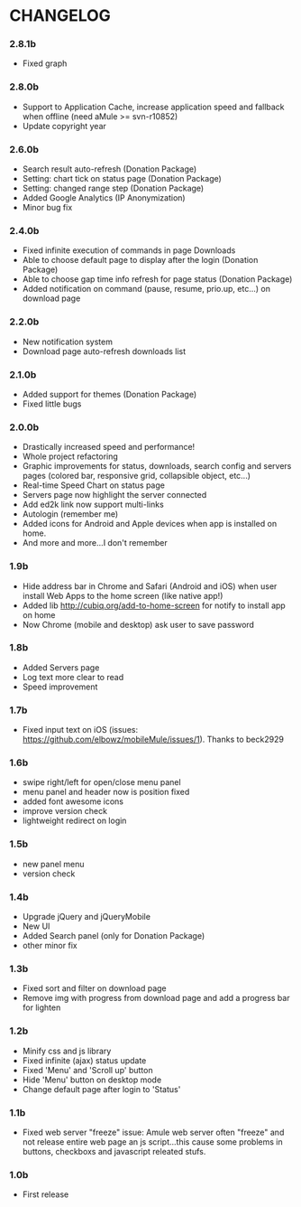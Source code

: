 CHANGELOG 
=========

### 2.8.1b
 * Fixed graph

### 2.8.0b
 * Support to Application Cache, increase application speed and fallback when offline (need aMule >= svn-r10852)
 * Update copyright year

### 2.6.0b
 * Search result auto-refresh (Donation Package)
 * Setting: chart tick on status page (Donation Package)
 * Setting: changed range step (Donation Package)
 * Added Google Analytics (IP Anonymization)
 * Minor bug fix

### 2.4.0b
 * Fixed infinite execution of commands in page Downloads
 * Able to choose default page to display after the login (Donation Package)
 * Able to choose gap time info refresh for page status (Donation Package)
 * Added notification on command (pause, resume, prio.up, etc...) on download page

### 2.2.0b
 * New notification system
 * Download page auto-refresh downloads list

### 2.1.0b
 * Added support for themes (Donation Package)
 * Fixed little bugs

### 2.0.0b
 * Drastically increased speed and performance!
 * Whole project refactoring
 * Graphic improvements for status, downloads, search config and servers pages (colored bar, responsive grid, collapsible object, etc...)
 * Real-time Speed Chart on status page
 * Servers page now highlight the server connected
 * Add ed2k link now support multi-links
 * Autologin (remember me)
 * Added icons for Android and Apple devices when app is installed on home.
 * And more and more...I don't remember

### 1.9b
 * Hide address bar in Chrome and Safari (Android and iOS) when user install Web Apps to the home screen (like native app!)
 * Added lib http://cubiq.org/add-to-home-screen for notify to install app on home
 * Now Chrome (mobile and desktop) ask user to save password

### 1.8b
 * Added Servers page
 * Log text more clear to read
 * Speed improvement

### 1.7b
 * Fixed input text on iOS (issues: https://github.com/elbowz/mobileMule/issues/1). Thanks to beck2929

### 1.6b
 * swipe right/left for open/close menu panel
 * menu panel and header now is position fixed
 * added font awesome icons
 * improve version check
 * lightweight redirect on login

### 1.5b
 * new panel menu
 * version check

### 1.4b
 * Upgrade jQuery and jQueryMobile
 * New UI
 * Added Search panel (only for Donation Package)
 * other minor fix

### 1.3b
 * Fixed sort and filter on download page 
 * Remove img with progress from download page and add a progress bar for lighten

### 1.2b
 * Minify css and js library
 * Fixed infinite (ajax) status update
 * Fixed 'Menu' and 'Scroll up' button
 * Hide 'Menu' button on desktop mode
 * Change default page after login to 'Status'

### 1.1b
 * Fixed web server "freeze" issue: Amule web server often "freeze" and not release entire web page an js script...this cause some problems in buttons, checkboxs and javascript releated stufs.

### 1.0b
 * First release

